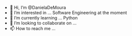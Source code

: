 - 👋 Hi, I’m @DanielaDeMoura
- 👀 I’m interested in ... Software Engineering at the moment
- 🌱 I’m currently learning ... Python
- 💞️ I’m looking to collaborate on ...
- 📫 How to reach me ...

<!---
DanielaDeMoura/DanielaDeMoura is a ✨ special ✨ repository because its `README.md` (this file) appears on your GitHub profile.
You can click the Preview link to take a look at your changes.
--->
